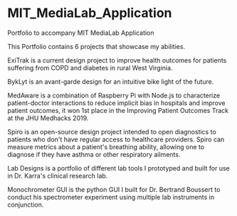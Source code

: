 # MIT_MediaLab_Application
Portfolio to accompany MIT MediaLab Application

This Portfolio contains 6 projects that showcase my abilities.

ExiTrak is a current design project to improve health outcomes for patients suffering from COPD and diabetes in rural West Virginia.

BykLyt is an avant-garde design for an intuitive bike light of the future.

MedAware is a combination of Raspberry Pi with Node.js to characterize patient-doctor interactions to reduce implicit bias in hospitals and improve patient outcomes, it won 1st place in the Improving Patient Outcomes Track at the JHU Medhacks 2019.

Spiro is an open-source design project intended to open diagnostics to patients who don't have regular access to healthcare providers. Spiro can measure metrics about a patient's breathing ability, allowing one to diagnose if they have asthma or other respiratory ailments.

Lab Designs is a portfolio of different lab tools I prototyped and built for use in Dr. Karra's clinical research lab.

Monochrometer GUI is the python GUI I built for Dr. Bertrand Boussert to conduct his spectrometer experiment using multiple lab instruments in conjunction.
